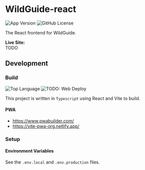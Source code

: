 # WildGuide-react
![App Version](https://img.shields.io/github/package-json/v/HenryDeLange/WildGuide-react)
![GitHub License](https://img.shields.io/github/license/HenryDeLange/WildGuide-react)

The React frontend for WildGuide.

**Live Site:**\
TODO

## Development

### Build
![Top Language](https://img.shields.io/github/languages/top/HenryDeLange/WildGuide-react)
![TODO: Web Deploy](https://img.shields.io/github/actions/workflow/status/HenryDeLange/WildGuide-react/TODO)

This project is written in `Typescript` using React and Vite to build.

#### PWA
- https://www.pwabuilder.com/
- https://vite-pwa-org.netlify.app/

### Setup

#### Environment Variables
See the `.env.local` and `.env.production` files.
